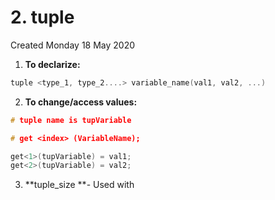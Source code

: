 # 2. tuple
Created Monday 18 May 2020


1. **To declarize:**
```c++
tuple <type_1, type_2....> variable_name(val1, val2, ...)
```


2. **To change/access values:**
```c++
# tuple name is tupVariable

# get <index> (VariableName);

get<1>(tupVariable) = val1;
get<2>(tupVariable) = val2;
```

3. **tuple_size **- Used with



